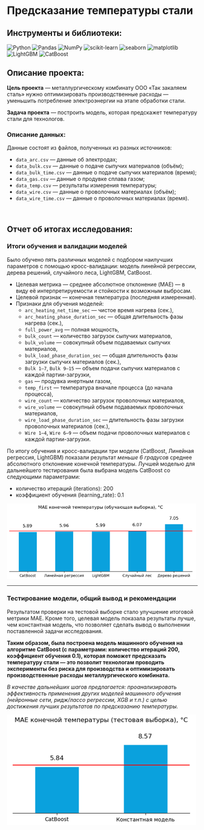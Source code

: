 # Предсказание температуры стали

## Инструменты и библиотеки:
![Python](https://img.shields.io/badge/-Python-white?style=flat&logo=python)
![Pandas](https://img.shields.io/badge/-Pandas-white?style=flat&logo=pandas&logoColor=130754)
![NumPy](https://img.shields.io/badge/-NumPy-white?style=flat&logo=NumPy&logoColor=3366C5)
![scikit-learn](https://img.shields.io/badge/-scikit-white?style=flat&logo=scikit-learn)
![seaborn](https://img.shields.io/badge/-seaborn-white?style=flat&logo=seaborn)
![matplotlib](https://img.shields.io/badge/-matplotlib-white?style=flat&logo=matplotlib)
![LightGBM](https://img.shields.io/badge/-LightGBM-white?style=flat&logo=LightGBM)
![CatBoost](https://img.shields.io/badge/-CatBoost-white?style=flat&logo=CatBoost)
## Описание проекта:
**Цель проекта** — металлургическому комбинату ООО «Так закаляем сталь» нужно оптимизировать производственные расходы — уменьшить потребление электроэнергии на этапе обработки стали.

**Задача проекта** — построить модель, которая предскажет температуру стали для технологов.
### Описание данных: 

Данные состоят из файлов, полученных из разных источников:

- `data_arc.csv` — данные об электродах;
- `data_bulk.csv` — данные о подаче сыпучих материалов (объём);
- `data_bulk_time.csv` *—* данные о подаче сыпучих материалов (время);
- `data_gas.csv` — данные о продувке сплава газом;
- `data_temp.csv` — результаты измерения температуры;
- `data_wire.csv` — данные о проволочных материалах (объём);
- `data_wire_time.csv` — данные о проволочных материалах (время).
<br>

## Отчет об итогах исследования:
### Итоги обучения и валидации моделей

Было обучено пять различных моделей с подбором наилучших параметров с помощью кросс-валидации: модель линейной регрессии, дерева решений, случайного леса, LightGBM, CatBoost.      

* Целевая метрика — среднее абсолютное отклонение (MAE) — в виду её интерпретируемости и стойкости к возможным выбросам. 
* Целевой признак — конечная температура (последняя измеренная).
* Признаки для обучения моделей:    
  * `arc_heating_net_time_sec` — чистое время нагрева (сек.),    
  *  `arc_heating_phase_duration_sec` — общая длительность фазы нагрева (сек.),    
  *  `full_power_avg` — полная мощность,    
  *  `bulk_count` — количество загрузок сыпучих материалов,    
  *  `bulk_volume` — совокупный объем подаваемых сыпучих материалов,    
  *  `bulk_load_phase_duration_sec` — общая длительность фазы загрузки сыпучих материалов (сек.),    
  *  `Bulk 1—7`, `Bulk 9—15` —  объем подачи сыпучих материалов с каждой партии-загрузки,    
  *  `gas` — продувка инертным газом,    
  *  `temp_first` — температура вначале процесса (до начала процесса),    
  *  `wire_count` — количество загрузок проволочных материалов,    
  *  `wire_volume` — совокупный объем подаваемых проволочных материалов,    
  *  `wire_load_phase_duration_sec` — длительность фазы загрузки проволочных материалов (сек.),    
  *  `Wire 1—4`, `Wire 6—9` — объем подачи проволочных материалов с каждой партии-загрузки.     

По итогу обучения и кросс-валидации три модели (CatBoost, Линейная регрессия, LightGBM) показали результат *меньше 6 градусов* среднее абсолютного отклонение конечной температуры. Лучшей моделью для дальнейшего тестирования была выбрана модель CatBoost со следующими параметрами:
  * количество итераций (iterations): 200
  * коэффициент обучения (learning_rate): 0.1

<img src="image.png" width="500"/>

---
### Тестирование модели, общий вывод и рекомендации
    
Результатом проверки на тестовой выборке стало улучшение итоговой метрики MAE. Кроме того, целевая модель показала результаты лучше, чем константная модель, что позволяет сделать вывод о выполнении поставленной задачи исследования.    

**Таким образом, была построена модель машинного обучения на алгоритме CatBoost (с параметрами: количество итераций 200, коэффициент обучения 0.1), которая поможет предсказать температуру стали — это позволит технологам проводить эксперименты без риска для производства и оптимизировать производственные расходы металлургического комбината.**


*В качестве дальнейших шагов предлагается: проанализировать эффективность применения других моделей машинного обучения (нейронные сети, ридж/лассо регрессии, XGB и т.п.) с целью достижения лучших результатов по предсказанию температуры.*

<img src="image-3.png" width="500"/> 